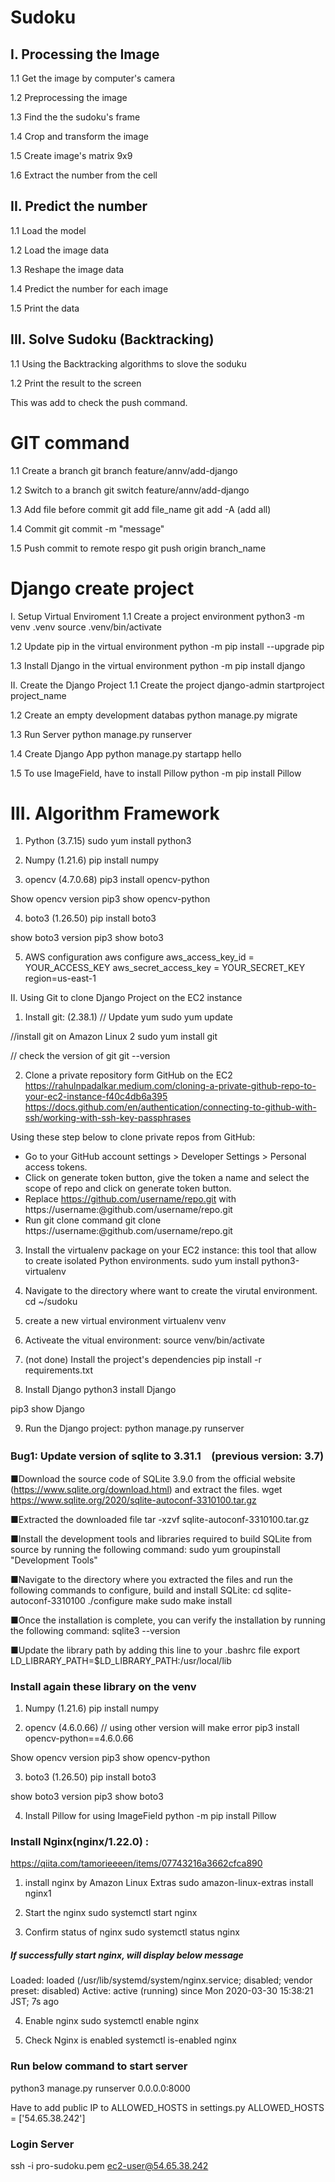 # Sudoku
## I. Processing the Image
1.1 Get the image by computer's camera

1.2 Preprocessing the image

1.3 Find the the sudoku's frame

1.4 Crop and transform the image

1.5 Create image's matrix 9x9

1.6 Extract the number from the cell

## II. Predict the number
1.1 Load the model

1.2 Load the image data

1.3 Reshape the image data

1.4 Predict the number for each image

1.5 Print the data

## III. Solve Sudoku (Backtracking)
1.1 Using the Backtracking algorithms to slove the soduku

1.2 Print the result to the screen

This was add to check the push command.


# GIT command
1.1 Create a branch
git branch feature/annv/add-django

1.2 Switch to a branch
git switch feature/annv/add-django

1.3 Add file before commit
git add file_name
git add -A (add all)

1.4 Commit
git commit -m "message"

1.5 Push commit to remote respo
git push origin branch_name


# Django create project
I. Setup Virtual Enviroment
1.1 Create a project environment
python3 -m venv .venv
source .venv/bin/activate

1.2 Update pip in the virtual environment
python -m pip install --upgrade pip

1.3 Install Django in the virtual environment
python -m pip install django

II. Create the Django Project
1.1 Create the project
django-admin startproject project_name

1.2 Create an empty development databas
python manage.py migrate

1.3 Run Server
python manage.py runserver

1.4 Create Django App
python manage.py startapp hello

1.5 To use ImageField, have to install Pillow
python -m pip install Pillow

# III. Algorithm Framework
1. Python (3.7.15)
sudo yum install python3

2. Numpy (1.21.6)
pip install numpy

3. opencv (4.7.0.68)
pip3 install opencv-python

Show opencv version
pip3 show opencv-python


4. boto3 (1.26.50)
pip install boto3

show boto3 version
pip3 show boto3

5. AWS configuration
aws configure
aws_access_key_id = YOUR_ACCESS_KEY
aws_secret_access_key = YOUR_SECRET_KEY
region=us-east-1

II. Using Git to clone Django Project on the EC2 instance
1. Install git: (2.38.1)
// Update yum
sudo yum update

//install git on Amazon Linux 2
sudo yum install git

// check the version of git
git --version

2. Clone a private repository form GitHub on the EC2
https://rahulnpadalkar.medium.com/cloning-a-private-github-repo-to-your-ec2-instance-f40c4db6a395
https://docs.github.com/en/authentication/connecting-to-github-with-ssh/working-with-ssh-key-passphrases

Using these step below to clone private repos from GitHub:
- Go to your GitHub account settings > Developer Settings > Personal access tokens.
- Click on generate token button, give the token a name and select the scope of repo and click on generate token button.
- Replace https://github.com/username/repo.git with https://username:<Token>@github.com/username/repo.git
- Run git clone command git clone https://username:<Token>@github.com/username/repo.git

3. Install the virtualenv package on your EC2 instance:
this tool that allow to create isolated Python environments.
sudo yum install python3-virtualenv

4. Navigate to the directory where want to create the virutal environment.
cd ~/sudoku

5. create a new virtual environment
virtualenv venv

6. Activeate the vitual environment:
source venv/bin/activate

7. (not done) Install the project's dependencies
pip install -r requirements.txt

8. Install Django 
python3 install Django

pip3 show Django

9. Run the Django project:
python manage.py runserver

### Bug1: Update version of sqlite to 3.31.1　(previous version: 3.7)
■Download the source code of SQLite 3.9.0 from the official website (https://www.sqlite.org/download.html) and extract the files.
wget https://www.sqlite.org/2020/sqlite-autoconf-3310100.tar.gz

■Extracted the downloaded file
tar -xzvf sqlite-autoconf-3310100.tar.gz

■Install the development tools and libraries required to build SQLite from source by running the following command:
sudo yum groupinstall "Development Tools"

■Navigate to the directory where you extracted the files and run the following commands to configure, build and install SQLite:
cd sqlite-autoconf-3310100
./configure
make
sudo make install

■Once the installation is complete, you can verify the installation by running the following command:
sqlite3 --version

■Update the library path by adding this line to your .bashrc file
export LD_LIBRARY_PATH=$LD_LIBRARY_PATH:/usr/local/lib


### Install again these library on the venv
1. Numpy (1.21.6)
pip install numpy

2. opencv (4.6.0.66) // using other version will make error
pip3 install opencv-python==4.6.0.66

Show opencv version
pip3 show opencv-python

3. boto3 (1.26.50)
pip install boto3

show boto3 version
pip3 show boto3

4. Install Pillow for using ImageField
python -m pip install Pillow

### Install Nginx(nginx/1.22.0) :
https://qiita.com/tamorieeeen/items/07743216a3662cfca890
1. install nginx by Amazon Linux Extras
sudo amazon-linux-extras install nginx1

2. Start the nginx
sudo systemctl start nginx

3. Confirm status of nginx
sudo systemctl status nginx

##### If successfully start nginx, will display below message
Loaded: loaded (/usr/lib/systemd/system/nginx.service; disabled; vendor preset: disabled)
Active: active (running) since Mon 2020-03-30 15:38:21 JST; 7s ago

4. Enable nginx
sudo systemctl enable nginx

5. Check Nginx is enabled
systemctl is-enabled nginx


### Run below command to start server
python3 manage.py runserver 0.0.0.0:8000

Have to add public IP to ALLOWED_HOSTS in settings.py
ALLOWED_HOSTS = ['54.65.38.242']


### Login Server
ssh -i pro-sudoku.pem ec2-user@54.65.38.242